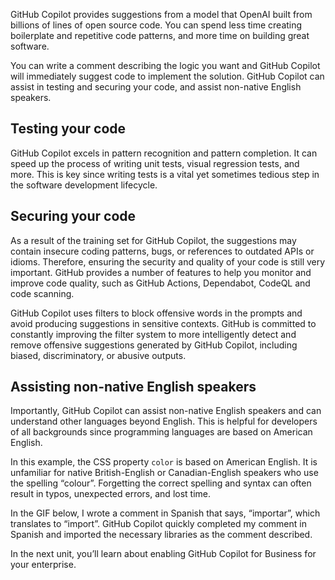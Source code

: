 GitHub Copilot provides suggestions from a model that OpenAI built from billions of lines of open source code. You can spend less time creating boilerplate and repetitive code patterns, and more time on building great software. 

You can write a comment describing the logic you want and GitHub Copilot will immediately suggest code to implement the solution. GitHub Copilot can assist in testing and securing your code, and assist non-native English speakers.

<!-- Possibly add the image from https://github.com/features/copilot under, Focus on solving bigger problems, or something similar -->

## Testing your code

GitHub Copilot excels in pattern recognition and pattern completion. It can speed up the process of writing unit tests, visual regression tests, and more. This is key since writing tests is a vital yet sometimes tedious step in the software development lifecycle.

## Securing your code

As a result of the training set for GitHub Copilot, the suggestions may contain insecure coding patterns, bugs, or references to outdated APIs or idioms. Therefore, ensuring the security and quality of your code is still very important. GitHub provides a number of features to help you monitor and improve code quality, such as GitHub Actions, Dependabot, CodeQL and code scanning.

GitHub Copilot uses filters to block offensive words in the prompts and avoid producing suggestions in sensitive contexts. GitHub is committed to constantly improving the filter system to more intelligently detect and remove offensive suggestions generated by GitHub Copilot, including biased, discriminatory, or abusive outputs.

## Assisting non-native English speakers

Importantly, GitHub Copilot can assist non-native English speakers and can understand other languages beyond English. This is helpful for developers of all backgrounds since programming languages are based on American English. 

In this example, the CSS property `color` is based on American English. It is unfamiliar for native British-English or Canadian-English speakers who use the spelling “colour”. Forgetting the correct spelling and syntax can often result in typos, unexpected errors, and lost time.

In the GIF below, I wrote a comment in Spanish that says, “importar”, which translates to “import”. GitHub Copilot quickly completed my comment in Spanish and imported the necessary libraries as the comment described.

<!-- Use the example from https://github.blog/2022-09-14-8-things-you-didnt-know-you-could-do-with-github-copilot/ under Assisting non-native English speakers -->

In the next unit, you’ll learn about enabling GitHub Copilot for Business for your enterprise.

<!-- Do not add a unit summary or references/links -->
